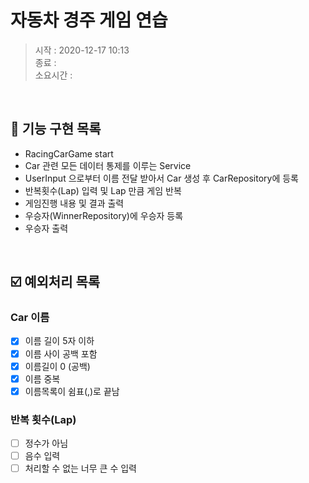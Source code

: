 # 자동차 경주 게임 연습
> 시작 : 2020-12-17 10:13  
> 종료 :   
> 소요시간 : 

<br>

## 🎯 기능 구현 목록
- RacingCarGame start
- Car 관련 모든 데이터 통제를 이루는 Service
- UserInput 으로부터 이름 전달 받아서 Car 생성 후 CarRepository에 등록
- 반복횟수(Lap) 입력 및 Lap 만큼 게임 반복
- 게임진행 내용 및 결과 출력
- 우승자(WinnerRepository)에 우승자 등록
- 우승자 출력

<br>

## ☑️ 예외처리 목록
### Car 이름
- [x] 이름 길이 5자 이하
- [x] 이름 사이 공백 포함
- [x] 이름길이 0 (공백)
- [x] 이름 중복
- [x] 이름목록이 쉼표(,)로 끝남

### 반복 횟수(Lap)
- [ ] 정수가 아님
- [ ] 음수 입력
- [ ] 처리할 수 없는 너무 큰 수 입력